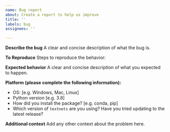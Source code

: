 ```yaml
---
name: Bug report
about: Create a report to help us improve
title: ''
labels: bug
assignees: ''

---
```


**Describe the bug**
A clear and concise description of what the bug is.

**To Reproduce**
Steps to reproduce the behavior:

**Expected behavior**
A clear and concise description of what you expected to happen.

**Platform (please complete the following information):**
 - OS: [e.g. Windows, Mac, Linux]
 - Python version [e.g. 3.8]
 - How did you install the package? [e.g. conda, pip]
 - Which version of `textnets` are you using? Have you tried updating to the latest release?

**Additional context**
Add any other context about the problem here.
